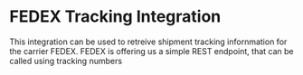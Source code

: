 # FEDEX Tracking Integration

This integration can be used to retreive shipment tracking infornmation for the carrier FEDEX.
FEDEX is offering us a simple REST endpoint, that can be called using tracking numbers
